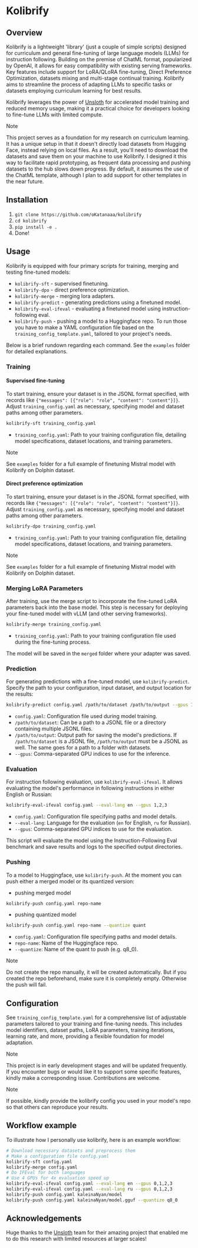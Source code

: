 # Kolibrify

## Overview

Kolibrify is a lightweight 'library' (just a couple of simple scripts) designed for curriculum and general fine-tuning of large language models (LLMs) for instruction following. Building on the premise of ChatML format, popularized by OpenAI, it allows for easy compatibility with existing serving frameworks. Key features include support for LoRA/QLoRA fine-tuning, Direct Preference Optimization, datasets mixing and multi-stage continual training. Kolibrify aims to streamline the process of adapting LLMs to specific tasks or datasets employing curriculum learning for best results.

Kolibrify leverages the power of [Unsloth](https://github.com/unslothai/unsloth) for accelerated model training and reduced memory usage, making it a practical choice for developers looking to fine-tune LLMs with limited compute.

> [!NOTE]
> This project serves as a foundation for my research on curriculum learning. It has a unique setup in that it doesn't directly load datasets from Hugging Face, instead relying on local files. As a result, you'll need to download the datasets and save them on your machine to use Kolibrify. I designed it this way to facilitate rapid prototyping, as frequent data processing and pushing datasets to the hub slows down progress. By default, it assumes the use of the ChatML template, although I plan to add support for other templates in the near future.

## Installation

1. `git clone https://github.com/oKatanaaa/kolibrify`
2. `cd kolibrify`
3. `pip install -e .`
4. Done!

## Usage

Kolibrify is equipped with four primary scripts for training, merging and testing fine-tuned models: 
- `kolibrify-sft` - supervised finetuning.
- `kolibrify-dpo` - direct preference optimization.
- `kolibrify-merge` - merging lora adapters.
- `kolibrify-predict` - generating predictions using a finetuned model.
- `kolibrify-eval-ifeval` - evaluating a finetuned model using instruction-following eval.
- `kolibrify-push` - pushing a model to a Huggingface repo.
To run those you have to make a YAML configuration file based on the `training_config_template.yaml`, tailored to your project's needs.

Below is a brief rundown regarding each command. See the `examples` folder for detailed explanations.

### Training

#### Supervised fine-tuning

To start training, ensure your dataset is in the JSONL format specified, with records like `{"messages": [{"role": "role", "content": "content"}]}`. Adjust `training_config.yaml` as necessary, specifying model and dataset paths among other parameters.

```bash
kolibrify-sft training_config.yaml
```

- `training_config.yaml`: Path to your training configuration file, detailing model specifications, dataset locations, and training parameters.

> [!NOTE]
> See `examples` folder for a full example of finetuning Mistral model with Kolibrify on Dolphin dataset.

#### Direct preference optimization

To start training, ensure your dataset is in the JSONL format specified, with records like `{"messages": [{"role": "role", "content": "content"}]}`. Adjust `training_config.yaml` as necessary, specifying model and dataset paths among other parameters.

```bash
kolibrify-dpo training_config.yaml
```

- `training_config.yaml`: Path to your training configuration file, detailing model specifications, dataset locations, and training parameters.

> [!NOTE]
> See `examples` folder for a full example of finetuning Mistral model with Kolibrify on Dolphin dataset.

### Merging LoRA Parameters

After training, use the merge script to incorporate the fine-tuned LoRA parameters back into the base model. This step is necessary for deploying your fine-tuned model with vLLM (and other serving frameworks).

```bash
kolibrify-merge training_config.yaml
```

- `training_config.yaml`: Path to your training configuration file used during the fine-tuning process.

The model will be saved in the `merged` folder where your adapter was saved.

### Prediction

For generating predictions with a fine-tuned model, use `kolibrify-predict`. Specify the path to your configuration, input dataset, and output location for the results:

```bash
kolibrify-predict config.yaml /path/to/dataset /path/to/output --gpus 1,2,3
```

- `config.yaml`: Configuration file used during model training.
- `/path/to/dataset`: Can be a path to a JSONL file or a directory containing multiple JSONL files.
- `/path/to/output`: Output path for saving the model's predictions. If `/path/to/dataset` is a JSONL file, `/path/to/output` must be a JSONL as well. The same goes for a path to a folder with datasets.
- `--gpus`: Comma-separated GPU indices to use for the inference.

### Evaluation

For instruction following evaluation, use `kolibrify-eval-ifeval`. It allows evaluating the model's performance in following instructions in either English or Russian:

```bash
kolibrify-eval-ifeval config.yaml --eval-lang en --gpus 1,2,3
```

- `config.yaml`: Configuration file specifying paths and model details.
- `--eval-lang`: Language for the evaluation (`en` for English, `ru` for Russian).
- `--gpus`: Comma-separated GPU indices to use for the evaluation.

This script will evaluate the model using the Instruction-Following Eval benchmark and save results and logs to the specified output directories.

### Pushing

To a model to Huggingface, use `kolibrify-push`. At the moment you can push either a merged model or its quantized version:
- pushing merged model
```bash
kolibrify-push config.yaml repo-name
```
- pushing quantized model
```bash
kolibrify-push config.yaml repo-name --quantize quant
```

- `config.yaml`: Configuration file specifying paths and model details.
- `repo-name`: Name of the Huggingface repo.
- `--quantize`: Name of the quant to push (e.g. q8_0).

> [!NOTE]
> Do not create the repo manually, it will be created automatically.
> But if you created the repo beforehand, make sure it is completely empty. Otherwise the push will fail.

## Configuration

See `training_config_template.yaml` for a comprehensive list of adjustable parameters tailored to your training and fine-tuning needs. This includes model identifiers, dataset paths, LoRA parameters, training iterations, learning rate, and more, providing a flexible foundation for model adaptation.

> [!NOTE]
> This project is in early development stages and will be updated frequently. If you encounter bugs or would like it to support some specific features, kindly make a corresponding issue. Contributions are welcome.

> [!NOTE]
> If possible, kindly provide the kolibrify config you used in your model's repo so that others can reproduce your results.

## Workflow example

To illustrate how I personally use kolibrify, here is an example workflow:
```bash
# Download necessary datasets and preprocess them
# Make a configuration file config.yaml
kolibrify-sft config.yaml
kolibrify-merge config.yaml
# Do IFEval for both languages
# Use 4 GPUs for 4x evaluation speed up 
kolibrify-eval-ifeval config.yaml --eval-lang en --gpus 0,1,2,3
kolibrify-eval-ifeval config.yaml --eval-lang ru --gpus 0,1,2,3
kolibrify-push config.yaml kaleinaNyan/model
kolibrify-push config.yaml kaleinaNyan/model.gguf --quantize q8_0
```


## Acknowledgements

Huge thanks to the [Unsloth](https://github.com/unslothai/unsloth) team for their amazing project that enabled me to do this research with limited resources at larger scales!

